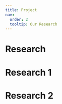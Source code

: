 ```yaml
---
title: Project
nav:
  order: 2
  tooltip: Our Research
---
```


# <i class="fas fa-search"></i> Research


# Research 1


# Research 2




